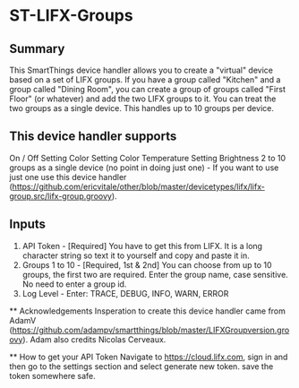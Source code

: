 # ST-LIFX-Groups

## Summary
This SmartThings device handler allows you to create a "virtual" device based on a set of LIFX groups. If you have a group called "Kitchen" and a group called "Dining Room", you can create a group of groups called "First Floor" (or whatever) and add the two LIFX groups to it. You can treat the two groups as a single device. This handles up to 10 groups per device.

## This device handler supports
On / Off
Setting Color
Setting Color Temperature
Setting Brightness
2 to 10 groups as a single device (no point in doing just one) - If you want to use just one use this device handler (https://github.com/ericvitale/other/blob/master/devicetypes/lifx/lifx-group.src/lifx-group.groovy).

## Inputs
1. API Token - [Required] You have to get this from LIFX. It is a long character string so text it to yourself and copy and paste it in.
2. Groups 1 to 10 - [Required, 1st & 2nd] You can choose from up to 10 groups, the first two are required. Enter the group name, case sensitive. No need to enter a group id.
3. Log Level - Enter: TRACE, DEBUG, INFO, WARN, ERROR

** Acknowledgements
Insperation to create this device handler came from AdamV (https://github.com/adampv/smartthings/blob/master/LIFXGroupversion.groovy). Adam also credits Nicolas Cerveaux.

** How to get your API Token
Navigate to https://cloud.lifx.com, sign in and then go to the settings section and select generate new token. save the token somewhere safe.
